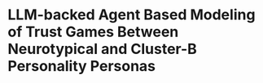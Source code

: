 # LLM-backed Agent Based Modeling of Trust Games Between Neurotypical and Cluster-B Personality Personas

